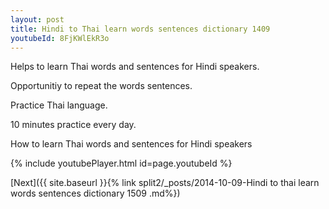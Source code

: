 ```yaml
---
layout: post
title: Hindi to Thai learn words sentences dictionary 1409 
youtubeId: 8FjKWlEkR3o
---
```

 
 
Helps to learn Thai words and sentences for Hindi speakers.

Opportunitiy to repeat the words sentences. 

Practice Thai language. 
 
10 minutes practice every day. 
 
How to learn Thai words and sentences for Hindi speakers 
 
{% include youtubePlayer.html id=page.youtubeId %}
 
 
[Next]({{ site.baseurl }}{% link  split2/_posts/2014-10-09-Hindi to thai learn words sentences dictionary 1509 .md%})
 
